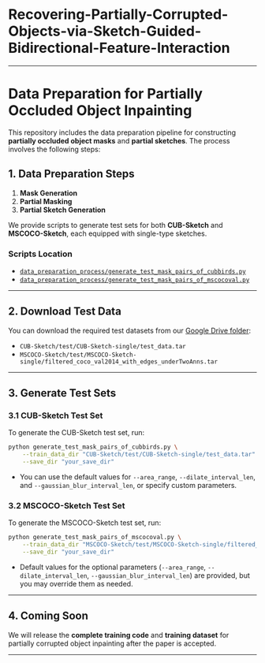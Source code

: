# Recovering-Partially-Corrupted-Objects-via-Sketch-Guided-Bidirectional-Feature-Interaction

---

# Data Preparation for Partially Occluded Object Inpainting

This repository includes the data preparation pipeline for constructing **partially occluded object masks** and **partial sketches**. The process involves the following steps:

## 1. Data Preparation Steps

1. **Mask Generation**
2. **Partial Masking**
3. **Partial Sketch Generation**

We provide scripts to generate test sets for both **CUB-Sketch** and **MSCOCO-Sketch**, each equipped with single-type sketches.

### Scripts Location

* [`data_preparation_process/generate_test_mask_pairs_of_cubbirds.py`](data_preparation_process/generate_test_mask_pairs_of_cubbirds.py)
* [`data_preparation_process/generate_test_mask_pairs_of_mscocoval.py`](data_preparation_process/generate_test_mask_pairs_of_mscocoval.py)

---

## 2. Download Test Data

You can download the required test datasets from our [Google Drive folder](https://drive.google.com/drive/folders/1GyooeQyxYu_LEQgbSH9go2-Ln7Vg2lE5?usp=sharing):

* `CUB-Sketch/test/CUB-Sketch-single/test_data.tar`
* `MSCOCO-Sketch/test/MSCOCO-Sketch-single/filtered_coco_val2014_with_edges_underTwoAnns.tar`

---

## 3. Generate Test Sets

### 3.1 CUB-Sketch Test Set

To generate the CUB-Sketch test set, run:

```bash
python generate_test_mask_pairs_of_cubbirds.py \
    --train_data_dir "CUB-Sketch/test/CUB-Sketch-single/test_data.tar" \
    --save_dir "your_save_dir"
```

* You can use the default values for `--area_range`, `--dilate_interval_len`, and `--gaussian_blur_interval_len`, or specify custom parameters.

### 3.2 MSCOCO-Sketch Test Set

To generate the MSCOCO-Sketch test set, run:

```bash
python generate_test_mask_pairs_of_mscocoval.py \
    --train_data_dir "MSCOCO-Sketch/test/MSCOCO-Sketch-single/filtered_coco_val2014_with_edges_underTwoAnns.tar" \
    --save_dir "your_save_dir"
```

* Default values for the optional parameters (`--area_range`, `--dilate_interval_len`, `--gaussian_blur_interval_len`) are provided, but you may override them as needed.

---

## 4. Coming Soon

We will release the **complete training code** and **training dataset** for partially corrupted object inpainting after the paper is accepted.

---

